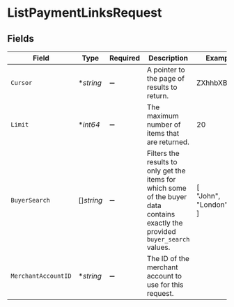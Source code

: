 # ListPaymentLinksRequest


## Fields

| Field                                                                                                                           | Type                                                                                                                            | Required                                                                                                                        | Description                                                                                                                     | Example                                                                                                                         |
| ------------------------------------------------------------------------------------------------------------------------------- | ------------------------------------------------------------------------------------------------------------------------------- | ------------------------------------------------------------------------------------------------------------------------------- | ------------------------------------------------------------------------------------------------------------------------------- | ------------------------------------------------------------------------------------------------------------------------------- |
| `Cursor`                                                                                                                        | **string*                                                                                                                       | :heavy_minus_sign:                                                                                                              | A pointer to the page of results to return.                                                                                     | ZXhhbXBsZTE                                                                                                                     |
| `Limit`                                                                                                                         | **int64*                                                                                                                        | :heavy_minus_sign:                                                                                                              | The maximum number of items that are returned.                                                                                  | 20                                                                                                                              |
| `BuyerSearch`                                                                                                                   | []*string*                                                                                                                      | :heavy_minus_sign:                                                                                                              | Filters the results to only get the items for which some of the buyer data contains exactly the provided `buyer_search` values. | [<br/>"John",<br/>"London"<br/>]                                                                                                |
| `MerchantAccountID`                                                                                                             | **string*                                                                                                                       | :heavy_minus_sign:                                                                                                              | The ID of the merchant account to use for this request.                                                                         |                                                                                                                                 |